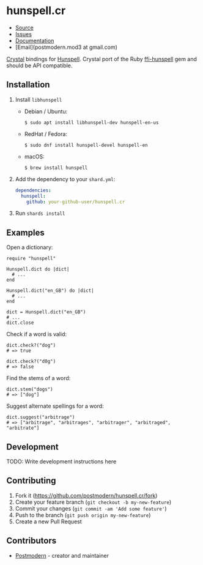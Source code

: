 # hunspell.cr

* [Source](https://github.com/postmodern/hunspell.cr)
* [Issues](https://github.com/postmodern/hunspell.cr/issues)
* [Documentation](http://postmodern.github.io/docs/hunspell.cr)
* [Email](postmodern.mod3 at gmail.com)

[Crystal][crystal] bindings for [Hunspell][libhunspell]. Crystal port of the
Ruby [ffi-hunspell] gem and should be API compatible.

## Installation

1. Install `libhunspell`

   * Debian / Ubuntu:

         $ sudo apt install libhunspell-dev hunspell-en-us

   * RedHat / Fedora:

         $ sudo dnf install hunspell-devel hunspell-en

   * macOS:

         $ brew install hunspell

2. Add the dependency to your `shard.yml`:

   ```yaml
   dependencies:
     hunspell:
       github: your-github-user/hunspell.cr
   ```

3. Run `shards install`

## Examples

Open a dictionary:

```crystal
require "hunspell"
    
Hunspell.dict do |dict|
  # ...
end

Hunspell.dict("en_GB") do |dict|
  # ...
end

dict = Hunspell.dict("en_GB")
# ...
dict.close
```

Check if a word is valid:

```crystal
dict.check?("dog")
# => true

dict.check?("d0g")
# => false
```

Find the stems of a word:

```crystal
dict.stem("dogs")
# => ["dog"]
```

Suggest alternate spellings for a word:

```crystal
dict.suggest("arbitrage")
# => ["arbitrage", "arbitrages", "arbitrager", "arbitraged", "arbitrate"]
```

## Development

TODO: Write development instructions here

## Contributing

1. Fork it (<https://github.com/postmodern/hunspell.cr/fork>)
2. Create your feature branch (`git checkout -b my-new-feature`)
3. Commit your changes (`git commit -am 'Add some feature'`)
4. Push to the branch (`git push origin my-new-feature`)
5. Create a new Pull Request

## Contributors

- [Postmodern](https://github.com/postmodern) - creator and maintainer

[crystal]: https://crystal-lang.org/
[libhunspell]: http://hunspell.github.io/
[ffi-hunspell]: https://github.com/postmodern/ffi-hunspell#readme

